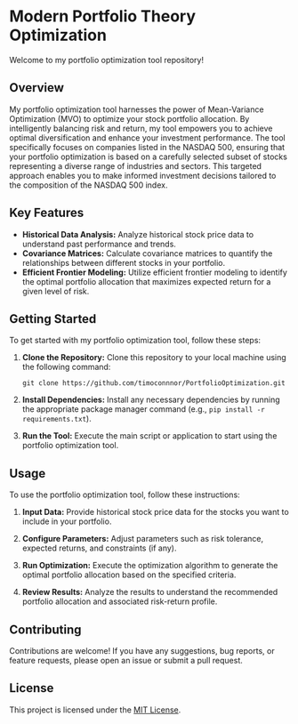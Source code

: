# Modern Portfolio Theory Optimization

Welcome to my portfolio optimization tool repository!

## Overview

My portfolio optimization tool harnesses the power of Mean-Variance Optimization (MVO) to optimize your stock portfolio allocation. By intelligently balancing risk and return, my tool empowers you to achieve optimal diversification and enhance your investment performance. The tool specifically focuses on companies listed in the NASDAQ 500, ensuring that your portfolio optimization is based on a carefully selected subset of stocks representing a diverse range of industries and sectors. This targeted approach enables you to make informed investment decisions tailored to the composition of the NASDAQ 500 index.

## Key Features

- **Historical Data Analysis:** Analyze historical stock price data to understand past performance and trends.
- **Covariance Matrices:** Calculate covariance matrices to quantify the relationships between different stocks in your portfolio.
- **Efficient Frontier Modeling:** Utilize efficient frontier modeling to identify the optimal portfolio allocation that maximizes expected return for a given level of risk.

## Getting Started

To get started with my portfolio optimization tool, follow these steps:

1. **Clone the Repository:** Clone this repository to your local machine using the following command:

    ```
    git clone https://github.com/timoconnnor/PortfolioOptimization.git
    ```

2. **Install Dependencies:** Install any necessary dependencies by running the appropriate package manager command (e.g., `pip install -r requirements.txt`).

3. **Run the Tool:** Execute the main script or application to start using the portfolio optimization tool.

## Usage

To use the portfolio optimization tool, follow these instructions:

1. **Input Data:** Provide historical stock price data for the stocks you want to include in your portfolio.

2. **Configure Parameters:** Adjust parameters such as risk tolerance, expected returns, and constraints (if any).

3. **Run Optimization:** Execute the optimization algorithm to generate the optimal portfolio allocation based on the specified criteria.

4. **Review Results:** Analyze the results to understand the recommended portfolio allocation and associated risk-return profile.

## Contributing

Contributions are welcome! If you have any suggestions, bug reports, or feature requests, please open an issue or submit a pull request.

## License

This project is licensed under the [MIT License](LICENSE).
